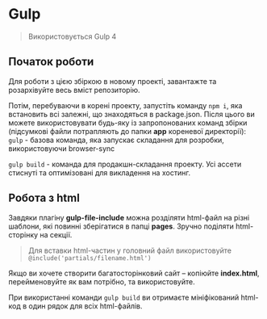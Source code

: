 # Gulp
> Використовується Gulp 4

## Початок роботи

Для роботи з цією збіркою в новому проекті, завантажте та розархівуйте весь вміст репозиторію.

Потім, перебуваючи в корені проекту, запустіть команду `npm i`, яка встановить всі залежні, що знаходяться в package.json.
Після цього ви можете використовувати будь-яку із запропонованих команд збірки (підсумкові файли потрапляють до папки __app__ кореневої директорії): <br>
`gulp` - базова команда, яка запускає складання для розробки, використовуючи browser-sync

`gulp build` - команда для продакшн-складання проекту. Усі ассети стиснуті та оптимізовані для викладення на хостинг.

## Робота з html

Завдяки плагіну __gulp-file-include__ можна розділяти html-файл на різні шаблони, які повинні зберігатися в папці __pages__. Зручно поділяти html-сторінку на секції.

> Для вставки html-частин у головний файл використовуйте `@include('partials/filename.html')`

Якщо ви хочете створити багатосторінковий сайт – копіюйте __index.html__, перейменовуйте як вам потрібно, та використовуйте.

При використанні команди `gulp build` ви отримаєте мініфікований html-код в один рядок для всіх html-файлів.

